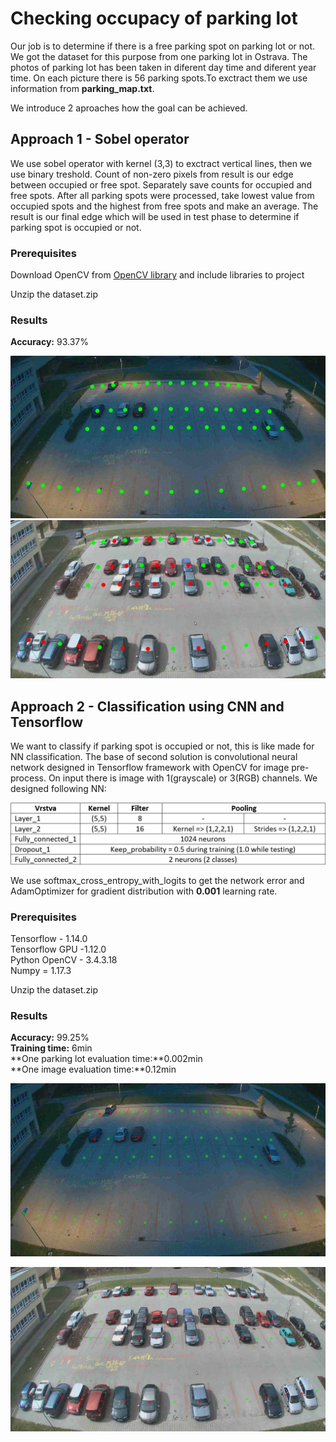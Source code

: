 # Checking occupacy of parking lot

Our job is to determine if there is a free parking spot on parking lot or not. We got the dataset for this purpose from one parking lot in Ostrava. The photos of parking lot has been taken in diferent day time and diferent year time. On each picture there is 56 parking spots.To exctract them we use information from **parking_map.txt**.

We introduce 2 aproaches how the goal can be achieved.

## Approach 1 - Sobel operator

We use sobel operator with kernel (3,3) to exctract vertical lines, then we use binary treshold. Count of non-zero pixels from result is our edge between occupied or free spot. Separately save counts for occupied and free spots. After all parking spots were processed, take lowest value from occupied spots and the highest from free spots and make an average. The result is our final edge which will be used in test phase to determine if parking spot is occupied or not.

### Prerequisites

Download OpenCV from [OpenCV library](https://sourceforge.net/projects/opencvlibrary/) and include libraries to project

Unzip the dataset.zip

### Results

**Accuracy:** 93.37%

![Sobel operator example](https://github.com/mrvecka/VSB-ANO-II/blob/master/results/example_sobel_1.jpg)
![Sobel operator example 2](https://github.com/mrvecka/VSB-ANO-II/blob/master/results/example_sobel_2.jpg)

## Approach 2 - Classification using CNN and Tensorflow

We want to classify if parking spot is occupied or not, this is like made for NN classification. The base of second solution is convolutional neural network designed in Tensorflow framework with OpenCV for image pre-process. On input there is image with 1(grayscale) or 3(RGB) channels. We designed following NN:
  
  
![Network architecture](https://github.com/mrvecka/VSB-ANO-II/blob/master/results/network_architecture.jpg)
  
  
We use softmax_cross_entropy_with_logits to get the network error and AdamOptimizer for gradient distribution with **0.001** learning rate.

### Prerequisites
Tensorflow - 1.14.0  
Tensorflow GPU -1.12.0  
Python OpenCV - 3.4.3.18  
Numpy = 1.17.3  

Unzip the dataset.zip

### Results

**Accuracy:** 99.25%  
**Training time:** 6min  
**One parking lot evaluation time:**0.002min  
**One image evaluation time:**0.12min  

![CNN example 1](https://github.com/mrvecka/VSB-ANO-II/blob/master/results/example_convolution_1.jpg)

![CNN example 2](https://github.com/mrvecka/VSB-ANO-II/blob/master/results/example_convolution_2.jpg)


